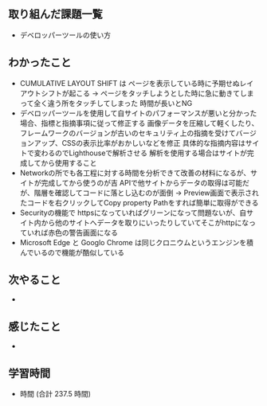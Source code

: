 ## 取り組んだ課題一覧
- デベロッパーツールの使い方
## わかったこと
- CUMULATIVE LAYOUT SHIFT は ページを表示している時に予期せぬレイアウトシフトが起こる → ページをタッチしようとした時に急に動きてしまって全く違う所をタッチしてしまった 時間が長いとNG
- デベロッパーツールを使用して自サイトのパフォーマンスが悪いと分かった場合、指標と指摘事項に従って修正する
  画像データを圧縮して軽くしたり、フレームワークのバージョンが古いのセキュリティ上の指摘を受けてバージョンアップ、CSSの表示比率がおかしいなどを修正 具体的な指摘内容はサイトで変わるのでLighthouseで解析させる
  解析を使用する場合はサイトが完成してから使用すること
- Networkの所でも各工程に対する時間を分析できて改善の材料になるが、サイトが完成してから使うのが吉
  APIで他サイトからデータの取得は可能だが、階層を確認してコードに落とし込むのが面倒 → Preview画面で表示されたコードを右クリックしてCopy property Pathをすれば簡単に取得ができる
- Securityの機能で httpsになっていればグリーンになって問題ないが、自サイト内から他のサイトへデータを取りにいったりしていてそこがhttpになっていれば赤色の警告画面になる
- Microsoft Edge と Googlo Chrome は同じクロニウムというエンジンを積んでいるので機能が酷似している
## 次やること
-
## 感じたこと
-
## 学習時間
- 時間 (合計 237.5 時間)
